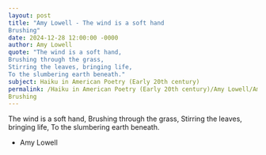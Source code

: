 ```yaml
---
layout: post
title: "Amy Lowell - The wind is a soft hand
Brushing"
date: 2024-12-28 12:00:00 -0000
author: Amy Lowell
quote: "The wind is a soft hand,
Brushing through the grass,
Stirring the leaves, bringing life,
To the slumbering earth beneath."
subject: Haiku in American Poetry (Early 20th century)
permalink: /Haiku in American Poetry (Early 20th century)/Amy Lowell/Amy Lowell - The wind is a soft hand
Brushing
---
```


The wind is a soft hand,
Brushing through the grass,
Stirring the leaves, bringing life,
To the slumbering earth beneath.

- Amy Lowell
